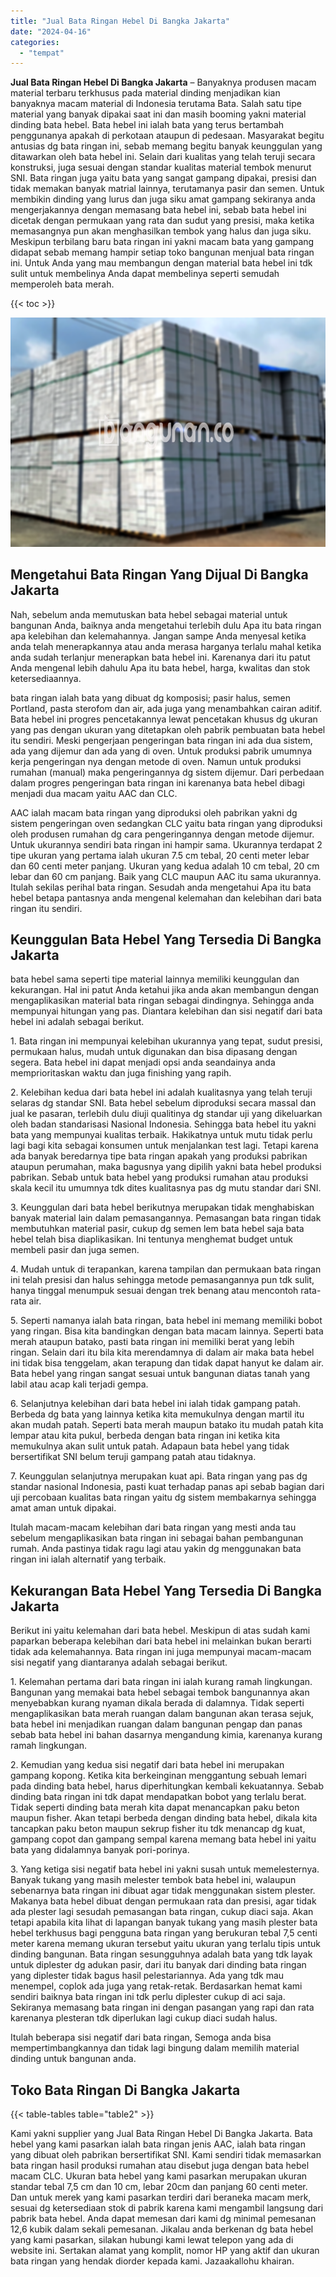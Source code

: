 ```yaml
---
title: "Jual Bata Ringan Hebel Di Bangka Jakarta"
date: "2024-04-16"
categories: 
  - "tempat"
---
```


**Jual Bata Ringan Hebel Di Bangka Jakarta** – Banyaknya produsen macam material terbaru terkhusus pada material dinding menjadikan kian banyaknya macam material di Indonesia terutama Bata. Salah satu tipe material yang banyak dipakai saat ini dan masih booming yakni material dinding bata hebel. Bata hebel ini ialah bata yang terus bertambah penggunanya apakah di perkotaan ataupun di pedesaan. Masyarakat begitu antusias dg bata ringan ini, sebab memang begitu banyak keunggulan yang ditawarkan oleh bata hebel ini. Selain dari kualitas yang telah teruji secara konstruksi, juga sesuai dengan standar kualitas material tembok menurut SNI. Bata ringan juga yaitu bata yang sangat gampang dipakai, presisi dan tidak memakan banyak matrial lainnya, terutamanya pasir dan semen. Untuk membikin dinding yang lurus dan juga siku amat gampang sekiranya anda mengerjakannya dengan memasang bata hebel ini, sebab bata hebel ini dicetak dengan permukaan yang rata dan sudut yang presisi, maka ketika memasangnya pun akan menghasilkan tembok yang halus dan juga siku. Meskipun terbilang baru bata ringan ini yakni macam bata yang gampang didapat sebab memang hampir setiap toko bangunan menjual bata ringan ini. Untuk Anda yang mau membangun dengan material bata hebel ini tdk sulit untuk membelinya Anda dapat membelinya seperti semudah memperoleh bata merah.

{{< toc >}}

![Jual Bata Ringan Hebel Di Bangka Jakarta](/images/jual-hebel-murah-44.png)

## Mengetahui Bata Ringan Yang Dijual Di Bangka Jakarta

Nah, sebelum anda memutuskan bata hebel sebagai material untuk bangunan Anda, baiknya anda mengetahui terlebih dulu Apa itu bata ringan apa kelebihan dan kelemahannya. Jangan sampe Anda menyesal ketika anda telah menerapkannya atau anda merasa harganya terlalu mahal ketika anda sudah terlanjur menerapkan bata hebel ini. Karenanya dari itu patut Anda mengenal lebih dahulu Apa itu bata hebel, harga, kwalitas dan stok ketersediaannya.

bata ringan ialah bata yang dibuat dg komposisi; pasir halus, semen Portland, pasta sterofom dan air, ada juga yang menambahkan cairan aditif. Bata hebel ini progres pencetakannya lewat pencetakan khusus dg ukuran yang pas dengan ukuran yang ditetapkan oleh pabrik pembuatan bata hebel itu sendiri. Meski pengerjaan pengeringan bata ringan ini ada dua sistem, ada yang dijemur dan ada yang di oven. Untuk produksi pabrik umumnya kerja pengeringan nya dengan metode di oven. Namun untuk produksi rumahan (manual) maka pengeringannya dg sistem dijemur. Dari perbedaan dalam progres pengeringan bata ringan ini karenanya bata hebel dibagi menjadi dua macam yaitu AAC dan CLC.

AAC ialah macam bata ringan yang diproduksi oleh pabrikan yakni dg sistem pengeringan oven sedangkan CLC yaitu bata ringan yang diproduksi oleh produsen rumahan dg cara pengeringannya dengan metode dijemur. Untuk ukurannya sendiri bata ringan ini hampir sama. Ukurannya terdapat 2 tipe ukuran yang pertama ialah ukuran 7.5 cm tebal, 20 centi meter lebar dan 60 centi meter panjang. Ukuran yang kedua adalah 10 cm tebal, 20 cm lebar dan 60 cm panjang. Baik yang CLC maupun AAC itu sama ukurannya. Itulah sekilas perihal bata ringan. Sesudah anda mengetahui Apa itu bata hebel betapa pantasnya anda mengenal kelemahan dan kelebihan dari bata ringan itu sendiri.

## Keunggulan Bata Hebel Yang Tersedia Di Bangka Jakarta

bata hebel sama seperti tipe material lainnya memiliki keunggulan dan kekurangan. Hal ini patut Anda ketahui jika anda akan membangun dengan mengaplikasikan material bata ringan sebagai dindingnya. Sehingga anda mempunyai hitungan yang pas. Diantara kelebihan dan sisi negatif dari bata hebel ini adalah sebagai berikut.

1\. Bata ringan ini mempunyai kelebihan ukurannya yang tepat, sudut presisi, permukaan halus, mudah untuk digunakan dan bisa dipasang dengan segera. Bata hebel ini dapat menjadi opsi anda seandainya anda memprioritaskan waktu dan juga finishing yang rapih.

2\. Kelebihan kedua dari bata hebel ini adalah kualitasnya yang telah teruji selaras dg standar SNI. Bata hebel sebelum diproduksi secara massal dan jual ke pasaran, terlebih dulu diuji qualitinya dg standar uji yang dikeluarkan oleh badan standarisasi Nasional Indonesia. Sehingga bata hebel itu yakni bata yang mempunyai kualitas terbaik. Hakikatnya untuk mutu tidak perlu lagi bagi kita sebagai konsumen untuk menjalankan test lagi. Tetapi karena ada banyak beredarnya tipe bata ringan apakah yang produksi pabrikan ataupun perumahan, maka bagusnya yang dipilih yakni bata hebel produksi pabrikan. Sebab untuk bata hebel yang produksi rumahan atau produksi skala kecil itu umumnya tdk dites kualitasnya pas dg mutu standar dari SNI.

3\. Keunggulan dari bata hebel berikutnya merupakan tidak menghabiskan banyak material lain dalam pemasangannya. Pemasangan bata ringan tidak membutuhkan material pasir, cukup dg semen lem bata hebel saja bata hebel telah bisa diaplikasikan. Ini tentunya menghemat budget untuk membeli pasir dan juga semen.

4\. Mudah untuk di terapankan, karena tampilan dan permukaan bata ringan ini telah presisi dan halus sehingga metode pemasangannya pun tdk sulit, hanya tinggal menumpuk sesuai dengan trek benang atau mencontoh rata-rata air.

5\. Seperti namanya ialah bata ringan, bata hebel ini memang memiliki bobot yang ringan. Bisa kita bandingkan dengan bata macam lainnya. Seperti bata merah ataupun batako, pasti bata ringan ini memiliki berat yang lebih ringan. Selain dari itu bila kita merendamnya di dalam air maka bata hebel ini tidak bisa tenggelam, akan terapung dan tidak dapat hanyut ke dalam air. Bata hebel yang ringan sangat sesuai untuk bangunan diatas tanah yang labil atau acap kali terjadi gempa.

6\. Selanjutnya kelebihan dari bata hebel ini ialah tidak gampang patah. Berbeda dg bata yang lainnya ketika kita memukulnya dengan martil itu akan mudah patah. Seperti bata merah maupun batako itu mudah patah kita lempar atau kita pukul, berbeda dengan bata ringan ini ketika kita memukulnya akan sulit untuk patah. Adapaun bata hebel yang tidak bersertifikat SNI belum teruji gampang patah atau tidaknya.

7\. Keunggulan selanjutnya merupakan kuat api. Bata ringan yang pas dg standar nasional Indonesia, pasti kuat terhadap panas api sebab bagian dari uji percobaan kualitas bata ringan yaitu dg sistem membakarnya sehingga amat aman untuk dipakai.

Itulah macam-macam kelebihan dari bata ringan yang mesti anda tau sebelum mengaplikasikan bata ringan ini sebagai bahan pembangunan rumah. Anda pastinya tidak ragu lagi atau yakin dg menggunakan bata ringan ini ialah alternatif yang terbaik.

## Kekurangan Bata Hebel Yang Tersedia Di Bangka Jakarta

Berikut ini yaitu kelemahan dari bata hebel. Meskipun di atas sudah kami paparkan beberapa kelebihan dari bata hebel ini melainkan bukan berarti tidak ada kelemahannya. Bata ringan ini juga mempunyai macam-macam sisi negatif yang diantaranya adalah sebagai berikut.

1\. Kelemahan pertama dari bata ringan ini ialah kurang ramah lingkungan. Bangunan yang memakai bata hebel sebagai tembok bangunannya akan menyebabkan kurang nyaman dikala berada di dalamnya. Tidak seperti mengaplikasikan bata merah ruangan dalam bangunan akan terasa sejuk, bata hebel ini menjadikan ruangan dalam bangunan pengap dan panas sebab bata hebel ini bahan dasarnya mengandung kimia, karenanya kurang ramah lingkungan.

2\. Kemudian yang kedua sisi negatif dari bata hebel ini merupakan gampang kopong. Ketika kita berkeinginan menggantung sebuah lemari pada dinding bata hebel, harus diperhitungkan kembali kekuatannya. Sebab dinding bata ringan ini tdk dapat mendapatkan bobot yang terlalu berat. Tidak seperti dinding bata merah kita dapat menancapkan paku beton maupun fisher. Akan tetapi berbeda dengan dinding bata hebel, dikala kita tancapkan paku beton maupun sekrup fisher itu tdk menancap dg kuat, gampang copot dan gampang sempal karena memang bata hebel ini yaitu bata yang didalamnya banyak pori-porinya.

3\. Yang ketiga sisi negatif bata hebel ini yakni susah untuk memelesternya. Banyak tukang yang masih melester tembok bata hebel ini, walaupun sebenarnya bata ringan ini dibuat agar tidak menggunakan sistem plester. Makanya bata hebel dibuat dengan permukaan rata dan presisi, agar tidak ada plester lagi sesudah pemasangan bata ringan, cukup diaci saja. Akan tetapi apabila kita lihat di lapangan banyak tukang yang masih plester bata hebel terkhusus bagi pengguna bata ringan yang berukuran tebal 7,5 centi meter karena memang ukuran tersebut yaitu ukuran yang terlalu tipis untuk dinding bangunan. Bata ringan sesungguhnya adalah bata yang tdk layak untuk diplester dg adukan pasir, dari itu banyak dari dinding bata ringan yang diplester tidak bagus hasil pelestariannya. Ada yang tdk mau menempel, coplok ada juga yang retak-retak. Berdasarkan hemat kami sendiri baiknya bata ringan ini tdk perlu diplester cukup di aci saja. Sekiranya memasang bata ringan ini dengan pasangan yang rapi dan rata karenanya plesteran tdk diperlukan lagi cukup diaci sudah halus.

Itulah beberapa sisi negatif dari bata ringan, Semoga anda bisa mempertimbangkannya dan tidak lagi bingung dalam memilih material dinding untuk bangunan anda.

## Toko Bata Ringan Di Bangka Jakarta

{{< table-tables table="table2" >}}

Kami yakni supplier yang Jual Bata Ringan Hebel Di Bangka Jakarta. Bata hebel yang kami pasarkan ialah bata ringan jenis AAC, ialah bata ringan yang dibuat oleh pabrikan bersertifikat SNI. Kami sendiri tidak memasarkan bata ringan hasil produksi rumahan atau disebut juga dengan bata hebel macam CLC. Ukuran bata hebel yang kami pasarkan merupakan ukuran standar tebal 7,5 cm dan 10 cm, lebar 20cm dan panjang 60 centi meter. Dan untuk merek yang kami pasarkan terdiri dari beraneka macam merk, sesuai dg ketersediaan stok di pabrik karena kami mengambil langsung dari pabrik bata hebel. Anda dapat memesan dari kami dg minimal pemesanan 12,6 kubik dalam sekali pemesanan. Jikalau anda berkenan dg bata hebel yang kami pasarkan, silakan hubungi kami lewat telepon yang ada di website ini. Sertakan alamat yang komplit, nomor HP yang aktif dan ukuran bata ringan yang hendak diorder kepada kami. Jazaakallohu khairan.
